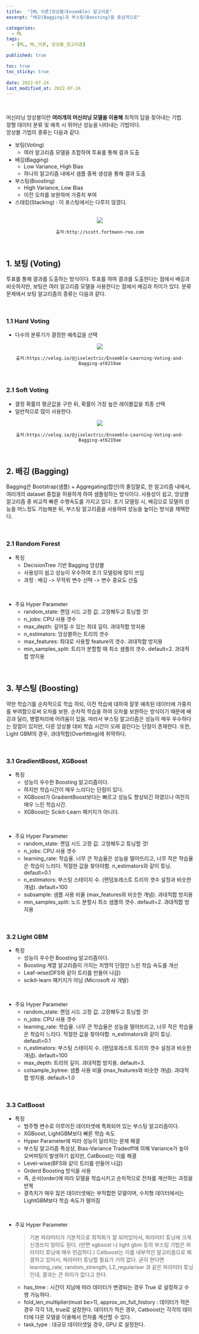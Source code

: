 ```yaml
---
title:  "[ML 이론]앙상블(Ensemble) 알고리즘"
excerpt: "배깅(Bagging)과 부스팅(Boosting)을 중심적으로"

categories:
  - ML
tags:
  - [ML, ML_이론, 앙상블_알고리즘]

published: true

toc: true
toc_sticky: true
 
date: 2022-07-24
last_modified_at: 2022-07-24
---
```


<br>

머신러닝 앙상블이란 **여러개의 머신러닝 모델을 이용해** 최적의 답을 찾아내는 기법.   
정형 데이터 분류 및 예측 시 뛰어난 성능을 나타내는 기법이다.   
앙상블 기법의 종류는 다음과 같다.   

- 보팅(Voting)
  - 여러 알고리즘 모델을 조합하여 투표를 통해 결과 도출
- 배깅(Bagging)
  - Low Variance, High Bias
  - 하나의 알고리즘 내에서 샘플 중복 생성을 통해 결과 도출
- 부스팅(Boosting)
  - High Variance, Low Bias
  - 이전 오차를 보완하며 가중치 부여
- 스태킹(Stacking) : 이 포스팅에서는 다루지 않겠다.

<br>

<div align="center">
    <img src="https://user-images.githubusercontent.com/84084372/180629232-841f953c-141f-48b8-b69b-1a046e9cf017.png">

    출처:http://scott.fortmann-roe.com
</div>

<br>

## 1. 보팅 (Voting)
투표를 통해 결과를 도출하는 방식이다. 투표를 하여 결과를 도출한다는 점에서 배깅과 비슷하지만, 보팅은 여러 알고리즘 모델을 사용한다는 점에서 배깅과 차이가 있다. 
분류 문제에서 보팅 알고리즘의 종류는 다음과 같다.

<br>

### 1.1 Hard Voting
- 다수의 분류기가 결정한 예측값을 선택

<div align="center">
    <img src="https://user-images.githubusercontent.com/84084372/180629483-dcdb838b-1ed6-4ffc-84bb-3ed7e91a3f7e.png">

    출처:https://velog.io/@jiselectric/Ensemble-Learning-Voting-and-Bagging-at6219ae
</div>

<br>

### 2.1 Soft Voting
- 결정 확률의 평균값을 구한 뒤, 확률이 가장 높은 레이블값을 최종 선택
- 일반적으로 많이 사용한다.

<div align="center">
    <img src="https://user-images.githubusercontent.com/84084372/180629511-c1dda79a-c8f5-4ac8-afd3-e9ae4d10d35b.png">

    출처:https://velog.io/@jiselectric/Ensemble-Learning-Voting-and-Bagging-at6219ae
</div>

<br>

## 2. 배깅 (Bagging)
Bagging은 Bootstrap(샘플) + Aggregating(합산)의 줄임말로, 한 알고리즘 내에서, 여러개의 dataset 중첩을 허용하게 하여 샘플링하는 방식이다. 
사용성이 쉽고, 앙상블 알고리즘 중 비교적 빠른 수행속도를 가지고 있다. 
초기 모델링 시, 배깅으로 모델의 성능을 어느정도 가늠해본 뒤, 부스팅 알고리즘을 사용하여 성능을 높이는 방식을 채택한다. 

<br>

### 2.1 Random Forest

- 특징
  - DecisionTree 기반 Bagging 앙상블
  - 사용성이 쉽고 성능이 우수하여 초기 모델링에 많이 쓰임
  - 과정 : 배깅 -> 무작위 변수 선택 -> 변수 중요도 산출

<br>

- 주요 Hyper Parameter
    - random_state: 랜덤 시드 고정 값. 고정해두고 튜닝할 것!
    - n_jobs: CPU 사용 갯수
    - max_depth: 깊어질 수 있는 최대 깊이. 과대적합 방지용
    - n_estimators: 앙상블하는 트리의 갯수
    - max_features: 최대로 사용할 feature의 갯수. 과대적합 방지용
    - min_samples_split: 트리가 분할할 때 최소 샘플의 갯수. default=2. 과대적합 방지용

<br>

## 3. 부스팅 (Boosting)
약한 학습기를 순차적으로 학습 하되, 이전 학습에 대하여 잘못 예측된 데이터에 가중치를 부여함으로써 오차를 보완. 
순차적 학습을 하여 오차를 보완하는 방식이기 때문에 배깅과 달리, 병렬처리에 어려움이 있음. 
따라서 부스팅 알고리즘은 성능이 매우 우수하다는 장점이 있지만, 다른 앙상블 대비 학습 시간이 오래 걸린다는 단점이 존재한다. 
또한, Light GBM의 경우, 과대적합(Overfitting)에 취약하다.

<br>

### 3.1 GradientBoost, XGBoost

- 특징
    - 성능이 우수한 Boosting 알고리즘이다.
    - 하지만 학습시간이 매우 느리다는 단점이 있다.
    - XGBoost가 GradientBoost보다는 빠르고 성능도 향상되긴 하였으나 여전히 매우 느린 학습시간.
    - XGBoost는 Scikit-Learn 패키지가 아니다.

<br>

- 주요 Hyper Parameter
  - random_state: 랜덤 시드 고정 값. 고정해두고 튜닝할 것!
  - n_jobs: CPU 사용 갯수
  - learning_rate: 학습율. 너무 큰 학습율은 성능을 떨어뜨리고, 너무 작은 학습율은 학습이 느리다. 적절한 값을 찾아야함. n_estimators와 같이 튜닝. default=0.1
  - n_estimators: 부스팅 스테이지 수. (랜덤포레스트 트리의 갯수 설정과 비슷한 개념). default=100
  - subsample: 샘플 사용 비율 (max_features와 비슷한 개념). 과대적합 방지용
  - min_samples_split: 노드 분할시 최소 샘플의 갯수. default=2. 과대적합 방지용

<br>


### 3.2 Light GBM

- 특징
    - 성능이 우수한 Boosting 알고리즘이다.
    - Boosting 계열 알고리즘이 가지는 치명적 단점인 느린 학습 속도를 개선
    - Leaf-wise(DFS와 같이 트리를 만들어 나감)
    - scikit-learn 패키지가 아님 (Microsoft 사 개발)

<br>

- 주요 Hyper Parameter
  - random_state: 랜덤 시드 고정 값. 고정해두고 튜닝할 것!
  - n_jobs: CPU 사용 갯수
  - learning_rate: 학습율. 너무 큰 학습율은 성능을 떨어뜨리고, 너무 작은 학습율은 학습이 느리다. 적절한 값을 찾아야함. n_estimators와 같이 튜닝. default=0.1
  - n_estimators: 부스팅 스테이지 수. (랜덤포레스트 트리의 갯수 설정과 비슷한 개념). default=100
  - max_depth: 트리의 깊이. 과대적합 방지용. default=3.
  - colsample_bytree: 샘플 사용 비율 (max_features와 비슷한 개념). 과대적합 방지용. default=1.0

<br>

### 3.3 CatBoost

- 특징
    - 범주형 변수로 이루어진 데이터셋에 특화되어 있는 부스팅 알고리즘이다.
    - XGBoost, LightGBM보다 빠른 학습 속도
    - Hyper Parameter에 따라 성능이 달라지는 문제 해결
    - 부스팅 알고리즘 특성상, Bias-Variance Tradeoff에 의해 Variance가 높아 오버피팅이 발생하기 쉽지만, CatBoost는 이를 해결
    - Level-wise(BFS와 같이 트리를 만들어 나감)
    - Orderd Boosting 방식을 사용
    - 즉, 순서(order)에 따라 모델을 학습시키고 순차적으로 잔차를 계산하는 과정을 반복
    - 결측치가 매우 많은 데이터셋에는 부적합한 모델이며, 수치형 데이터에서는 LightGBM보다 학습 속도가 떨어짐

<br>

- 주요 Hyper Parameter
    > 기본 파라미터가 기본적으로 최적화가 잘 되어있어서, 파라미터 튜닝에 크게 신경쓰지 않아도 된다. (반면 xgboost 나 light gbm 등의 부스팅 기법은 파라미터 튜닝에 매우 민감하다.) Catboost는 이를 내부적인 알고리즘으로 해결하고 있어서, 파라미터 튜닝할 필요가 거의 없다. 굳이 한다면 learning_rate, random_strength, L2_regulariser 과 같은 파라미터 튜닝인데, 결과는 큰 차이가 없다고 한다.
  - has_time : 시간이 지남에 따라 데이터가 변경되는 경우 True 로 설정하고 수행 가능하다.
  - fold_len_multiplier(must be>1), approx_on_full_history : 데이터가 적은 경우 각각 1과, true로 설정한다. 데이터가 적은 경우, Catboost는 각각의 데이터에 다른 모델을 이용해서 잔차를 계산할 수 있다.
  - task_type : 대규모 데이터셋일 경우, GPU 로 설정한다.

<br>
